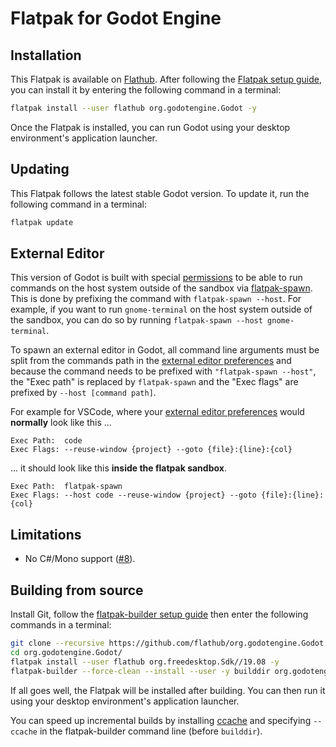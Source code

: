 # Flatpak for Godot Engine

## Installation

This Flatpak is available on
[Flathub](https://flathub.org/apps/details/org.godotengine.Godot).
After following the [Flatpak setup guide](https://flatpak.org/setup/),
you can install it by entering the following command in a terminal:

```bash
flatpak install --user flathub org.godotengine.Godot -y
```

Once the Flatpak is installed, you can run Godot using your desktop environment's
application launcher.

## Updating

This Flatpak follows the latest stable Godot version.
To update it, run the following command in a terminal:

```bash
flatpak update
```

## External Editor

This version of Godot is built with special [permissions](https://github.com/flathub/org.godotengine.Godot/blob/394f81c3310b82f5069ea917bb21f49888f818c6/org.godotengine.Godot.yaml#L46) to be able to run commands on the host system outside of the sandbox via [flatpak-spawn](https://docs.flatpak.org/en/latest/flatpak-command-reference.html#flatpak-spawn). This is done by prefixing the command with `flatpak-spawn --host`. For example, if you want to run `gnome-terminal` on the host system outside of the sandbox, you can do so by running `flatpak-spawn --host gnome-terminal`.

To spawn an external editor in Godot, all command line arguments must be split from the commands path in the [external editor preferences](https://docs.godotengine.org/en/3.2/getting_started/editor/external_editor.html) and because the command needs to be prefixed with `"flatpak-spawn --host"`, the "Exec path" is replaced by `flatpak-spawn` and the "Exec flags" are prefixed by `--host [command path]`.

For example for VSCode, where your [external editor preferences](https://docs.godotengine.org/en/3.2/getting_started/editor/external_editor.html) would **normally** look like this ...

```
Exec Path:	code
Exec Flags:	--reuse-window {project} --goto {file}:{line}:{col}
```

... it should look like this **inside the flatpak sandbox**.

```
Exec Path:	flatpak-spawn
Exec Flags:	--host code --reuse-window {project} --goto {file}:{line}:{col}
```

## Limitations

- No C#/Mono support
  ([#8](https://github.com/flathub/org.godotengine.Godot/issues/8)).

## Building from source

Install Git, follow the
[flatpak-builder setup guide](https://docs.flatpak.org/en/latest/first-build.html)
then enter the following commands in a terminal:

```bash
git clone --recursive https://github.com/flathub/org.godotengine.Godot.git
cd org.godotengine.Godot/
flatpak install --user flathub org.freedesktop.Sdk//19.08 -y
flatpak-builder --force-clean --install --user -y builddir org.godotengine.Godot.yaml
```

If all goes well, the Flatpak will be installed after building. You can then
run it using your desktop environment's application launcher.

You can speed up incremental builds by installing [ccache](https://ccache.dev/)
and specifying `--ccache` in the flatpak-builder command line (before `builddir`).
